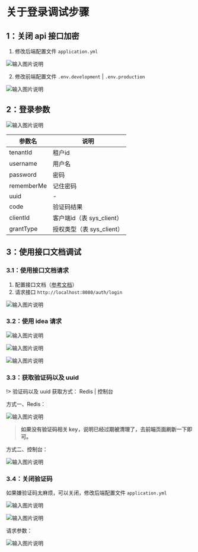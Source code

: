# 关于登录调试步骤

## 1：关闭 api 接口加密

1. 修改后端配置文件 `application.yml`

![输入图片说明](https://foruda.gitee.com/images/1717037518256330645/c5a9f0fc_4959041.png "屏幕截图")

2. 修改前端配置文件 `.env.development` | `.env.production`

![输入图片说明](https://foruda.gitee.com/images/1717037555118359683/0e73a369_4959041.png "屏幕截图")

## 2：登录参数

![输入图片说明](https://foruda.gitee.com/images/1717038201634120005/e02882d3_4959041.png "屏幕截图")

|参数名|说明|
|---|---|
|tenantId| 租户id |
|username| 用户名 |
|password| 密码 |
|rememberMe| 记住密码 |
|uuid| - |
|code| 验证码结果 |
|clientId| 客户端id（表 sys_client） |
|grantType| 授权类型（表 sys_client） |

## 3：使用接口文档调试

### 3.1：使用接口文档请求

1. 配置接口文档（[参考文档](/ruoyi-vue-plus/framework/association/doc)）
2. 请求接口 `http://localhost:8080/auth/login`

![输入图片说明](https://foruda.gitee.com/images/1717039200581756307/97efbc9c_4959041.png "屏幕截图")

### 3.2：使用 idea 请求

![输入图片说明](https://foruda.gitee.com/images/1717039459944753490/040d2b9d_4959041.png "屏幕截图")

![输入图片说明](https://foruda.gitee.com/images/1717039534863944601/df91df67_4959041.png "屏幕截图")

![输入图片说明](https://foruda.gitee.com/images/1717039598067298052/cc9fe61b_4959041.png "屏幕截图")

### 3.3：获取验证码以及 uuid

!> 验证码以及 uuid 获取方式： Redis | 控制台

方式一、Redis：

![输入图片说明](https://foruda.gitee.com/images/1717040260329977942/42f7ed62_4959041.png "屏幕截图")

> **如果没有验证码相关 key，说明已经过期被清理了，去前端页面刷新一下即可。**

方式二、控制台：

![输入图片说明](https://foruda.gitee.com/images/1717040428227070908/1ef7562a_4959041.png "屏幕截图")

### 3.4：关闭验证码

如果嫌验证码太麻烦，可以关闭，修改后端配置文件 `application.yml`

![输入图片说明](https://foruda.gitee.com/images/1717040533266608114/054fd984_4959041.png "屏幕截图")

![输入图片说明](https://foruda.gitee.com/images/1717040745251872562/374267e8_4959041.png "屏幕截图")

请求参数：

![输入图片说明](https://foruda.gitee.com/images/1717040762860943102/81c9b44a_4959041.png "屏幕截图")